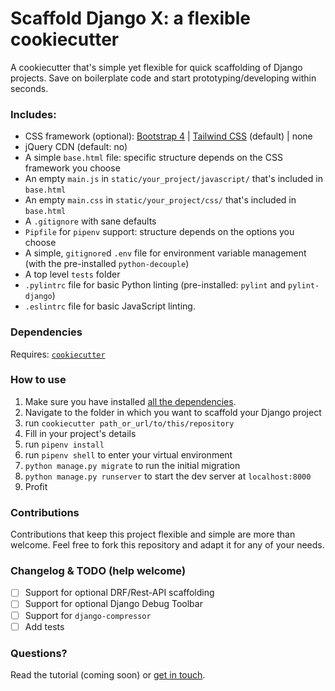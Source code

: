 # Scaffold Django X: a flexible cookiecutter

A cookiecutter that's simple yet flexible for quick scaffolding of Django projects. Save on boilerplate code and start prototyping/developing within seconds.

### Includes:

- CSS framework (optional): [Bootstrap 4](https://getbootstrap.com/docs/4.3/getting-started/introduction/) | [Tailwind CSS](https://tailwindcss.com/) (default) | none 
- jQuery CDN (default: no)
- A simple `base.html` file: specific structure depends on the CSS framework you choose
- An empty `main.js` in `static/your_project/javascript/` that's included in `base.html`
- An empty `main.css` in `static/your_project/css/` that's included in `base.html`
- A `.gitignore` with sane defaults
- `Pipfile` for `pipenv` support: structure depends on the options you choose
- A simple, `gitignore`d `.env` file for environment variable management (with the pre-installed `python-decouple`)
- A top level `tests` folder
- `.pylintrc` file for basic Python linting (pre-installed: `pylint` and `pylint-django`)
- `.eslintrc` file for basic JavaScript linting.

### Dependencies

Requires: [`cookiecutter`](https://github.com/audreyr/cookiecutter)

### How to use


1. Make sure you have installed [all the dependencies](#dependencies).
2. Navigate to the folder in which you want to scaffold your Django project
3. run `cookiecutter path_or_url/to/this/repository`
4. Fill in your project's details
5. run `pipenv install`
6. run `pipenv shell` to enter your virtual environment
7. `python manage.py migrate` to run the initial migration
8. `python manage.py runserver` to start the dev server at `localhost:8000`
9. Profit

### Contributions

Contributions that keep this project flexible and simple are more than welcome. Feel free to fork this repository and adapt it for any of your needs.

### Changelog & TODO (help welcome)

- [ ] Support for optional DRF/Rest-API scaffolding
- [ ] Support for optional Django Debug Toolbar
- [ ] Support for `django-compressor`
- [ ] Add tests 

### Questions?

Read the tutorial (coming soon) or [get in touch](https://twitter.com/SHxKM).